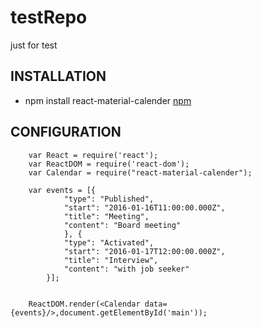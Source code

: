 testRepo
========

just for test

INSTALLATION
------------

 * npm install react-material-calender [npm](https://www.npmjs.com/package/react-material-calender)
	

CONFIGURATION
-------------
```
	var React = require('react');
	var ReactDOM = require('react-dom');
	var Calendar = require("react-material-calender");

	var events = [{
			"type": "Published",
			"start": "2016-01-16T11:00:00.000Z",
			"title": "Meeting",
			"content": "Board meeting"
			}, {
			"type": "Activated",
			"start": "2016-01-17T12:00:00.000Z",
			"title": "Interview",
			"content": "with job seeker"
		}];

	
	ReactDOM.render(<Calendar data={events}/>,document.getElementById('main'));
```
